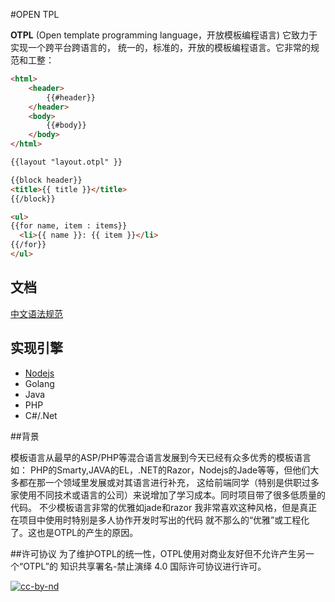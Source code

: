 #OPEN TPL

**OTPL** (Open template programming language，开放模板编程语言) 它致力于实现一个跨平台跨语言的，
统一的，标准的，开放的模板编程语言。它非常的规范和工整：


```html
<html>
    <header>
        {{#header}}
    </header>
    <body>
        {{#body}}
    </body>
</html>
```


```html
{{layout "layout.otpl" }}

{{block header}}
<title>{{ title }}</title>
{{/block}}

<ul>
{{for name, item : items}}
  <li>{{ name }}: {{ item }}</li>
{{/for}}
</ul>
```

## 文档
[中文语法规范](https://github.com/diosay/open-tpl/blob/master/syntax-cn.md)

## 实现引擎

- [Nodejs](https://github.com/diosay/otpl-node) 
- Golang
- Java
- PHP
- C#/.Net 


##背景

模板语言从最早的ASP/PHP等混合语言发展到今天已经有众多优秀的模板语言如：
PHP的Smarty,JAVA的EL，.NET的Razor，Nodejs的Jade等等，但他们大多都在那一个领域里发展或对其语言进行补充，
这给前端同学（特别是供职过多家使用不同技术或语言的公司）来说增加了学习成本。同时项目带了很多低质量的代码。
不少模板语言非常的优雅如jade和razor 我非常喜欢这种风格，但是真正在项目中使用时特别是多人协作开发时写出的代码
就不那么的“优雅”或工程化了。这也是OTPL的产生的原因。

##许可协议
为了维护OTPL的统一性，OTPL使用对商业友好但不允许产生另一个“OTPL”的 知识共享署名-禁止演绎 4.0 国际许可协议进行许可。

[![cc-by-nd](https://i.creativecommons.org/l/by-nd/4.0/88x31.png)](http://creativecommons.org/licenses/by-nd/4.0/)







